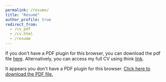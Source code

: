 ```yaml
---
permalink: /resume/
title: "Résumé"
author_profile: true
redirect_from: 
  - /cv_pdf
  - /cv.html
  - /resume
---
```

If you don't have a PDF plugin for this browser, you can download the pdf file [here](https://www.adtma.pw/assets/pdfs/AdiatmaResume.pdf). Alternatively, you can access my full CV using think [link](https://www.adtma.pw/adiatmacv/).

<object data="https://www.adtma.pw/assets/pdfs/AdiatmaResume.pdf" type="application/pdf" width="100%" style="height:50vh;">
  <p>It appears you don't have a PDF plugin for this browser.
  <a href="https://www.adtma.pw/assets/pdfs/AdiatmaResume.pdf">Click here to download the PDF file.</a></p>
</object>